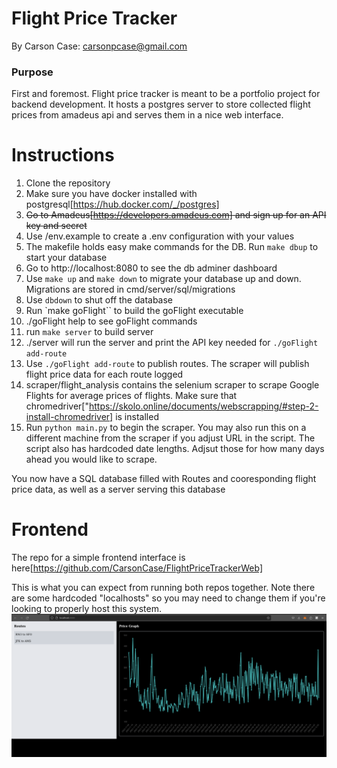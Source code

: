 # Flight Price Tracker
By Carson Case: carsonpcase@gmail.com

### Purpose
First and foremost. Flight price tracker is meant to be a portfolio project for backend development. It hosts a postgres server to store collected flight prices from amadeus api and serves them in a nice web interface.

# Instructions
1. Clone the repository
2. Make sure you have docker installed with postgresql[https://hub.docker.com/_/postgres]
3. ~~Go to Amadeus[https://developers.amadeus.com] and sign up for an API key and secret~~
4. Use /env.example to create a .env configuration with your values
5. The makefile holds easy make commands for the DB. Run `make dbup` to start your database
6. Go to http://localhost:8080 to see the db adminer dashboard
7. Use `make up` and `make down` to migrate your database up and down. Migrations are stored in cmd/server/sql/migrations
8. Use `dbdown` to shut off the database
9. Run `make goFlight`` to build the goFlight executable
10. ./goFlight help to see goFlight commands
11. run `make server` to build server
12. ./server will run the server and print the API key needed for `./goFlight add-route`
13. Use `./goFlight add-route` to publish routes. The scraper will publish flight price data for each route logged
14. scraper/flight_analysis contains the selenium scraper to scrape Google Flights for average prices of flights. Make sure that chromedriver["https://skolo.online/documents/webscrapping/#step-2-install-chromedriver] is installed
15. Run `python main.py` to begin the scraper. You may also run this on a different machine from the scraper if you adjust URL in the script. The script also has hardcoded date lengths. Adjsut those for how many days ahead you would like to scrape.

You now have a SQL database filled with Routes and cooresponding flight price data, as well as a server serving this database

# Frontend
The repo for a simple frontend interface is here[https://github.com/CarsonCase/FlightPriceTrackerWeb]

This is what you can expect from running both repos together. Note there are some hardcoded "localhosts" so you may need to change them if you're looking to properly host this system.
![Image of the frontend](<Screenshot from 2023-11-13 14-17-36.png>)
